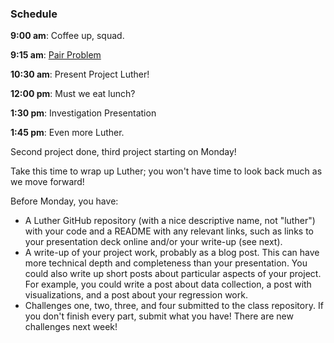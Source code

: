 ### Schedule

**9:00 am**: Coffee up, squad.

**9:15 am**: [Pair Problem](pair.md)

**10:30 am**: Present Project Luther!

**12:00 pm**: Must we eat lunch?

**1:30 pm**: Investigation Presentation

**1:45 pm**: Even more Luther.


Second project done, third project starting on Monday!

Take this time to wrap up Luther; you won't have time to look back much as we move forward!

Before Monday, you have:

 * A Luther GitHub repository (with a nice descriptive name, not "luther") with your code and a README with any relevant links, such as links to your presentation deck online and/or your write-up (see next).
 * A write-up of your project work, probably as a blog post. This can have more technical depth and completeness than your presentation. You could also write up short posts about particular aspects of your project. For example, you could write a post about data collection, a post with visualizations, and a post about your regression work.
 * Challenges one, two, three, and four submitted to the class repository. If you don't finish every part, submit what you have! There are new challenges next week!
